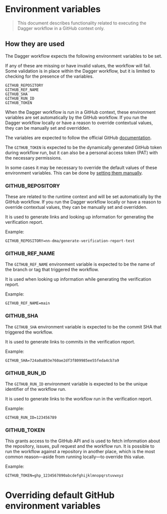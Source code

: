 # Environment variables

> This document describes functionality related to executing the Dagger workflow in a GitHub context only.

## How they are used

The Dagger workflow expects the following environment variables to be set.

If any of these are missing or have invalid values, the workflow will fail. Some validation is in place within the Dagger workflow, but it is limited to checking for the presence of the variables.

```shell
GITHUB_REPOSITORY
GITHUB_REF_NAME
GITHUB_SHA
GITHUB_RUN_ID
GITHUB_TOKEN
```

When the Dagger workflow is run in a GitHub context, these environment variables are set automatically by the GitHub workflow. If you run the Dagger workflow locally or have a reason to override contextual values, they can be manually set and overridden.

The variables are expected to follow the official GitHub [documentation](https://docs.github.com/en/actions/learn-github-actions/variables#default-environment-variables).

The `GITHUB_TOKEN` is expected to be the dynamically generated GitHub token during workflow run, but it can also be a personal access token (PAT) with the necessary permissions.

In some cases it may be necessary to override the default values of these environment variables. This can be done by [setting them manually](#overriding-default-github-environment-variables).

### GITHUB_REPOSITORY

These are related to the runtime context and will be set automatically by the GitHub workflow. If you run the Dagger workflow locally or have a reason to override contextual values, they can be manually set and overridden.

It is used to generate links and looking up information for generating the verification report.

Example:

```shell
GITHUB_REPOSITORY=nn-dma/generate-verification-report-test
```

### GITHUB_REF_NAME

The `GITHUB_REF_NAME` environment variable is expected to be the name of the branch or tag that triggered the workflow. 

It is used when looking up information while generating the verification report.

Example:

```shell
GITHUB_REF_NAME=main
```

### GITHUB_SHA

The `GITHUB_SHA` environment variable is expected to be the commit SHA that triggered the workflow. 

It is used to generate links to commits in the verification report.

Example:

```shell
GITHUB_SHA=724a0a893e760ae2df3f809985ee55feda4cb7a9
```

### GITHUB_RUN_ID

The `GITHUB_RUN_ID` environment variable is expected to be the unique identifier of the workflow run. 

It is used to generate links to the workflow run in the verification report.

Example:

```shell
GITHUB_RUN_ID=123456789
```

### GITHUB_TOKEN

This grants access to the GitHub API and is used to fetch information about the repository, issues, pull request and the workflow run. It is possible to run the workflow against a repository in another place, which is the most common reason—aside from running locally—to override this value.

Example:

```shell
GITHUB_TOKEN=ghp_1234567890abcdefghijklmnopqrstuvwxyz
```

# Overriding default GitHub environment variables

